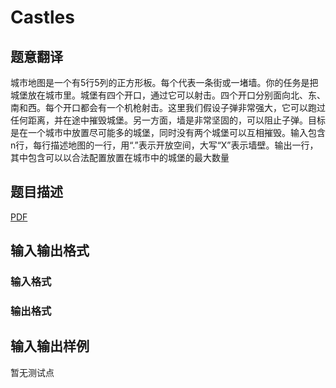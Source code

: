 # Castles

## 题意翻译

城市地图是一个有5行5列的正方形板。每个代表一条街或一堵墙。你的任务是把城堡放在城市里。城堡有四个开口，通过它可以射击。四个开口分别面向北、东、南和西。每个开口都会有一个机枪射击。这里我们假设子弹非常强大，它可以跑过任何距离，并在途中摧毁城堡。另一方面，墙是非常坚固的，可以阻止子弹。目标是在一个城市中放置尽可能多的城堡，同时没有两个城堡可以互相摧毁。输入包含n行，每行描述地图的一行，用“.”表示开放空间，大写“X”表示墙壁。输出一行，其中包含可以以合法配置放置在城市中的城堡的最大数量

## 题目描述

[problemUrl]: https://uva.onlinejudge.org/index.php?option=com_onlinejudge&Itemid=8&category=245&page=show_problem&problem=3534

[PDF](https://uva.onlinejudge.org/external/10/p1093.pdf)

## 输入输出格式

### 输入格式

### 输出格式

## 输入输出样例

暂无测试点

